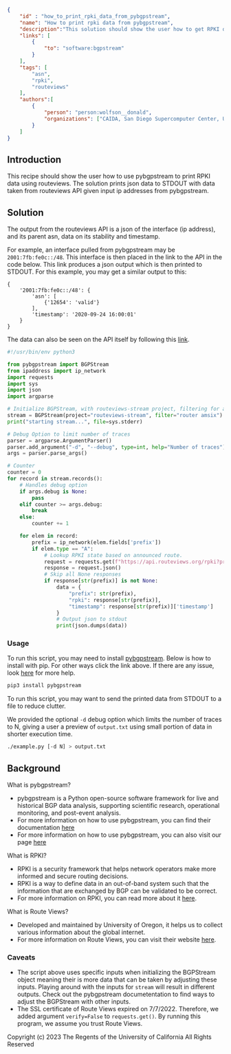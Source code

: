 ~~~json
{
    "id" : "how_to_print_rpki_data_from_pybgpstream",
    "name": "How to print rpki data from pybgpstream",
    "description":"This solution should show the user how to get RPKI data from interfaces taken from a pybgpstream.",
    "links": [
        {
            "to": "software:bgpstream"
        }
    ],
    "tags": [
        "asn",
        "rpki",
        "routeviews"
    ],
    "authors":[
        {
            "person": "person:wolfson__donald",
            "organizations": ["CAIDA, San Diego Supercomputer Center, University of California San Diego"]
        }
    ]
}
~~~

## Introduction

This recipe should show the user how to use pybgpstream to print RPKI data using routeviews. The solution prints json data to STDOUT with data taken from routeviews API given input ip addresses from pybgpstream. 

## Solution

The output from the routeviews API is a json of the interface (ip address), and its parent asn, data on its stability and timestamp.

For example, an interface pulled from pybgpstream may be `2001:7fb:fe0c::/48`. This interface is then placed in the link to the API in the code below. This link produces a json output which is then printed to STDOUT. For this example, you may get a similar output to this:

~~~text
{
    '2001:7fb:fe0c::/48': {
        'asn': [
            {'12654': 'valid'}
        ], 
        'timestamp': '2020-09-24 16:00:01'
    }
}
~~~

The data can also be seen on the API itself by following this [link](https://api.routeviews.org/rpki?prefix=2001:7fb:fe0c::/48).

~~~python
#!/usr/bin/env python3

from pybgpstream import BGPStream
from ipaddress import ip_network
import requests
import sys
import json
import argparse

# Initialize BGPStream, with routeviews-stream project, filtering for amsix.
stream = BGPStream(project="routeviews-stream", filter="router amsix")
print("starting stream...", file=sys.stderr)

# Debug Option to limit number of traces
parser = argparse.ArgumentParser()
parser.add_argument("-d", "--debug", type=int, help="Number of traces")
args = parser.parse_args()

# Counter
counter = 0
for record in stream.records():
    # Handles debug option
    if args.debug is None:
        pass
    elif counter >= args.debug:
        break
    else:
        counter += 1

    for elem in record:
        prefix = ip_network(elem.fields['prefix'])
        if elem.type == "A":
            # Lookup RPKI state based on announced route.
            request = requests.get(f"https://api.routeviews.org/rpki?prefix={prefix}", verify=False)
            response = request.json()
            # Skip all None responses
            if response[str(prefix)] is not None:
                data = {
                    "prefix": str(prefix),
                    "rpki": response[str(prefix)],
                    "timestamp": response[str(prefix)]['timestamp']
                }
                # Output json to stdout
                print(json.dumps(data))
~~~

### Usage

To run this script, you may need to install [pybgpstream](https://bgpstream.caida.org/download). Below is how to install with pip. For other ways click the link above. If there are any issue, look [here](https://bgpstream.caida.org/docs/install) for more help.

~~~bash
pip3 install pybgpstream
~~~

To run this script, you may want to send the printed data from STDOUT to a file to reduce clutter.

We provided the optional `-d` debug option which limits the number of traces to N, giving a user a preview of `output.txt` 
using small portion of data in shorter execution time.

~~~bash
./example.py [-d N] > output.txt
~~~

## Background

What is pybgpstream?
 - pybgpstream is a Python open-source software framework for live and historical BGP data analysis, supporting scientific research, operational monitoring, and post-event analysis.
 - For more information on how to use pybgpstream, you can find their documentation [here](https://bgpstream.caida.org/docs)
 - For more information on how to use pybgpstream, you can also visit our page [here](https://dev.catalog.caida.org/details/recipe/how_to_use_pybgpstream)

What is RPKI?
 - RPKI is a security framework that helps network operators make more informed and secure routing decisions.
 - RPKI is a way to define data in an out-of-band system such that the information that are exchanged by BGP can be validated to be correct. 
 - For more information on RPKI, you can read more about it [here](https://rpki.readthedocs.io/en/latest/about/faq.html).

What is Route Views?
- Developed and maintained by University of Oregon, it helps us to collect various information about the global internet.
- For more information on Route Views, you can visit their website [here](http://www.routeviews.org/routeviews/).

### Caveats
- The script above uses specific inputs when initializing the BGPStream object meaning their is more data that can be taken by adjusting these inputs. Playing around with the inputs for ```stream``` will result in different outputs. Check out the pybgpstream documetentation to find ways to adjust the BGPStream with other inputs.
- The SSL certificate of Route Views expired on 7/7/2022. Therefore, we added argument `verify=False` to `requests.get()`. By running this program, we assume you trust Route Views.

Copyright (c) 2023 The Regents of the University of California
All Rights Reserved